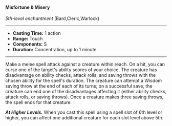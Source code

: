 #### Misfortune & Misery
*5th-level enchantment* (Bard,Cleric,Warlock)
___
- **Casting Time:** 1 action
- **Range:** Touch
- **Components:** S
- **Duration:** Concentration, up to 1 minute
---
Make a melee spell attack against a creature within
reach. On a hit, you can curse one of the target's
ability scores of your choice. The creature has
disadvantage on ability checks, attack rolls, and
saving throws with the chosen ability for the spell's
duration. The creature can attempt a Wisdom
saving throw at the end of each of its turns; on a
successful save, the creature can end one of the
disadvantages affecting it (either ability checks,
attack rolls, or saving throws). Once a creature
makes three saving throws, the spell ends for that
creature.

***At Higher Levels.*** When you cast this spell using
a spell slot of 6th level or higher, you can affect one
additional creature for each slot level above 5th.
